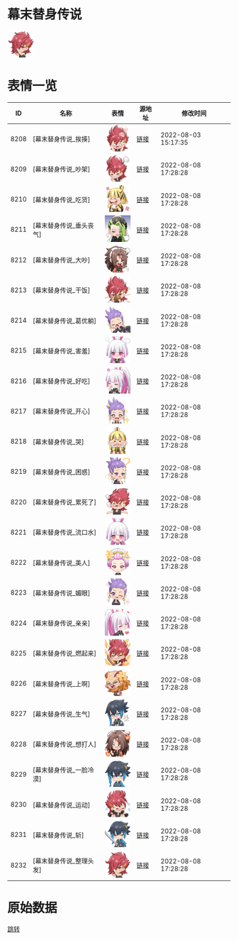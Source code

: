 # 幕末替身传说

<img src="./cover.png" height="60" alt="cover" />

# 表情一览

|ID|名称|表情|源地址|修改时间|
|----|----|----|----|----|
|8208|[幕末替身传说_挨揍]|<img src="./pic/008208_%5B幕末替身传说_挨揍%5D.png" height="60" alt="挨揍"/>|[链接](http://i0.hdslb.com/bfs/emote/629d92160dc2dec157c3f2456d2a6824ba2206fb.png)|2022-08-03 15:17:35|
|8209|[幕末替身传说_吵架]|<img src="./pic/008209_%5B幕末替身传说_吵架%5D.png" height="60" alt="吵架"/>|[链接](http://i0.hdslb.com/bfs/emote/70b7592b06ea22d0613caa9af53d0d4c91f62503.png)|2022-08-08 17:28:28|
|8210|[幕末替身传说_吃货]|<img src="./pic/008210_%5B幕末替身传说_吃货%5D.png" height="60" alt="吃货"/>|[链接](http://i0.hdslb.com/bfs/emote/e8201d4d6bb90b288290f80f82c8581727e5bdb7.png)|2022-08-08 17:28:28|
|8211|[幕末替身传说_垂头丧气]|<img src="./pic/008211_%5B幕末替身传说_垂头丧气%5D.png" height="60" alt="垂头丧气"/>|[链接](http://i0.hdslb.com/bfs/emote/ae142ee3c31808068fff333a91a2ba7b40c6d2bb.png)|2022-08-08 17:28:28|
|8212|[幕末替身传说_大吵]|<img src="./pic/008212_%5B幕末替身传说_大吵%5D.png" height="60" alt="大吵"/>|[链接](http://i0.hdslb.com/bfs/emote/db47676968e2f9d24e91246f62ae9c75c1da295b.png)|2022-08-08 17:28:28|
|8213|[幕末替身传说_干饭]|<img src="./pic/008213_%5B幕末替身传说_干饭%5D.png" height="60" alt="干饭"/>|[链接](http://i0.hdslb.com/bfs/emote/38bb51d181050a8a5dbb70480c9b475771568de7.png)|2022-08-08 17:28:28|
|8214|[幕末替身传说_葛优躺]|<img src="./pic/008214_%5B幕末替身传说_葛优躺%5D.png" height="60" alt="葛优躺"/>|[链接](http://i0.hdslb.com/bfs/emote/05e69f5544b14735b14ad02333f0a3aea71e3935.png)|2022-08-08 17:28:28|
|8215|[幕末替身传说_害羞]|<img src="./pic/008215_%5B幕末替身传说_害羞%5D.png" height="60" alt="害羞"/>|[链接](http://i0.hdslb.com/bfs/emote/074f2e8eb2252eff5b601d67e28fece2aae8920f.png)|2022-08-08 17:28:28|
|8216|[幕末替身传说_好吃]|<img src="./pic/008216_%5B幕末替身传说_好吃%5D.png" height="60" alt="好吃"/>|[链接](http://i0.hdslb.com/bfs/emote/49e9e181829d43ac3cec64b0cbc59ccdc5bf4e0e.png)|2022-08-08 17:28:28|
|8217|[幕末替身传说_开心]|<img src="./pic/008217_%5B幕末替身传说_开心%5D.png" height="60" alt="开心"/>|[链接](http://i0.hdslb.com/bfs/emote/9bc148b525d45d406b2a57353002ae75673bc139.png)|2022-08-08 17:28:28|
|8218|[幕末替身传说_哭]|<img src="./pic/008218_%5B幕末替身传说_哭%5D.png" height="60" alt="哭"/>|[链接](http://i0.hdslb.com/bfs/emote/8f44e8deda95e2380d93b39a533c966f0e67d345.png)|2022-08-08 17:28:28|
|8219|[幕末替身传说_困惑]|<img src="./pic/008219_%5B幕末替身传说_困惑%5D.png" height="60" alt="困惑"/>|[链接](http://i0.hdslb.com/bfs/emote/3c431ee4ef2e23620894587774b12a016c943ab9.png)|2022-08-08 17:28:28|
|8220|[幕末替身传说_累死了]|<img src="./pic/008220_%5B幕末替身传说_累死了%5D.png" height="60" alt="累死了"/>|[链接](http://i0.hdslb.com/bfs/emote/3a5a44ab31fc7baa2bbe79ec1bd1e5194d8ddd63.png)|2022-08-08 17:28:28|
|8221|[幕末替身传说_流口水]|<img src="./pic/008221_%5B幕末替身传说_流口水%5D.png" height="60" alt="流口水"/>|[链接](http://i0.hdslb.com/bfs/emote/ae8212f575238dacad472d640db23f185f85fa1b.png)|2022-08-08 17:28:28|
|8222|[幕末替身传说_美人]|<img src="./pic/008222_%5B幕末替身传说_美人%5D.png" height="60" alt="美人"/>|[链接](http://i0.hdslb.com/bfs/emote/d74dbcf5d94f43f7a75987ac3dd00f96872d5d9d.png)|2022-08-08 17:28:28|
|8223|[幕末替身传说_媚眼]|<img src="./pic/008223_%5B幕末替身传说_媚眼%5D.png" height="60" alt="媚眼"/>|[链接](http://i0.hdslb.com/bfs/emote/2e1b8676e5307fd9d6a0c37c54cc7f15d6c6671f.png)|2022-08-08 17:28:28|
|8224|[幕末替身传说_亲亲]|<img src="./pic/008224_%5B幕末替身传说_亲亲%5D.png" height="60" alt="亲亲"/>|[链接](http://i0.hdslb.com/bfs/emote/2441d223ebe9614d3ba46526da4eb7f4fd80a6a8.png)|2022-08-08 17:28:28|
|8225|[幕末替身传说_燃起来]|<img src="./pic/008225_%5B幕末替身传说_燃起来%5D.png" height="60" alt="燃起来"/>|[链接](http://i0.hdslb.com/bfs/emote/cb45ad0effd883d0c50f03487e9ebb607c00d31b.png)|2022-08-08 17:28:28|
|8226|[幕末替身传说_上啊]|<img src="./pic/008226_%5B幕末替身传说_上啊%5D.png" height="60" alt="上啊"/>|[链接](http://i0.hdslb.com/bfs/emote/c4f6465bdd45b11954e5eb128b980278b36d796b.png)|2022-08-08 17:28:28|
|8227|[幕末替身传说_生气]|<img src="./pic/008227_%5B幕末替身传说_生气%5D.png" height="60" alt="生气"/>|[链接](http://i0.hdslb.com/bfs/emote/f2a63c071546511a572262f372910ca6bd7af286.png)|2022-08-08 17:28:28|
|8228|[幕末替身传说_想打人]|<img src="./pic/008228_%5B幕末替身传说_想打人%5D.png" height="60" alt="想打人"/>|[链接](http://i0.hdslb.com/bfs/emote/67d4377bb0af1ba92216b3a1d92ed1a754bb51a8.png)|2022-08-08 17:28:28|
|8229|[幕末替身传说_一脸冷漠]|<img src="./pic/008229_%5B幕末替身传说_一脸冷漠%5D.png" height="60" alt="一脸冷漠"/>|[链接](http://i0.hdslb.com/bfs/emote/8c57f118a384377ef838c0609b33b6b9bb09030d.png)|2022-08-08 17:28:28|
|8230|[幕末替身传说_运动]|<img src="./pic/008230_%5B幕末替身传说_运动%5D.png" height="60" alt="运动"/>|[链接](http://i0.hdslb.com/bfs/emote/404a7df96f33014ca055da6c3fcd1fdf4a1ac0f8.png)|2022-08-08 17:28:28|
|8231|[幕末替身传说_斩]|<img src="./pic/008231_%5B幕末替身传说_斩%5D.png" height="60" alt="斩"/>|[链接](http://i0.hdslb.com/bfs/emote/4ab280c60d9dd7858ceb9c431be35b1be16442bd.png)|2022-08-08 17:28:28|
|8232|[幕末替身传说_整理头发]|<img src="./pic/008232_%5B幕末替身传说_整理头发%5D.png" height="60" alt="整理头发"/>|[链接](http://i0.hdslb.com/bfs/emote/96fcd2e718a28be809f45fff37c3c9b12259028a.png)|2022-08-08 17:28:28|

# 原始数据

[跳转](./raw.json)

